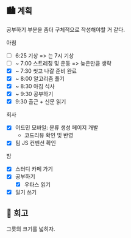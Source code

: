 ## 🏙️ 계획

공부하기 부분을 좀더 구체적으로 작성해야할 거 같다.

아침

- [ ] 6:25 기상 => 는 7시 기상
- [ ] ~ 7:00 스트레칭 및 운동 => 늦은만큼 생략
- [x] ~ 7:30 씻고 나갈 준비 완료
- [x] ~ 8:00 알고리즘 풀기
- [x] ~ 8:30 아침 식사
- [x] ~ 9:30 공부하기
- [x] 9:30 출근 + 신문 읽기

회사

- [x] 어드민 모바일: 분류 생성 페이지 개발
  - 코드리뷰 확인 및 반영
- [x] 팀 JS 컨벤션 확인

밤

- [x] 스터디 카페 가기
- [x] 공부하기
  - [x] 우타스 읽기
- [x] 일기 쓰기

## 🌆 회고

그릇의 크기를 넓히자.